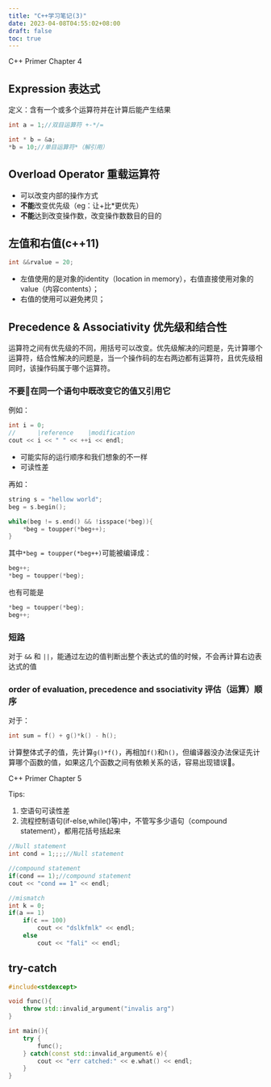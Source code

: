 ```yaml
---
title: "C++学习笔记(3)"
date: 2023-04-08T04:55:02+08:00
draft: false
toc: true
---
```

C++ Primer Chapter 4
## Expression 表达式
定义：含有一个或多个运算符并在计算后能产生结果
```cpp
int a = 1;//双目运算符 +-*/=

int * b = &a;
*b = 10;//单目运算符*（解引用）
```

## Overload Operator 重载运算符
- 可以改变内部的操作方式
- **不能**改变优先级（eg：让+比*更优先）
- **不能**达到改变操作数，改变操作数数目的目的

## 左值和右值(c++11)
```cpp
int &&rvalue = 20;
```
- 左值使用的是对象的identity（location in memory），右值直接使用对象的value（内容contents）；
- 右值的使用可以避免拷贝；

## Precedence & Associativity 优先级和结合性
运算符之间有优先级的不同，用括号可以改变。优先级解决的问题是，先计算哪个运算符，结合性解决的问题是，当一个操作码的左右两边都有运算符，且优先级相同时，该操作码属于哪个运算符。

### **不要🙅在同一个语句中既改变它的值又引用它**
例如：
```cpp
int i = 0;
//      |reference    |modification
cout << i << " " << ++i << endl;
```
- 可能实际的运行顺序和我们想象的不一样
- 可读性差

再如：
```cpp
string s = "hellow world";
beg = s.begin();

while(beg != s.end() && !isspace(*beg)){
    *beg = toupper(*beg++);
}
```
其中`*beg = toupper(*beg++)`可能被编译成：
```cpp
beg++;
*beg = toupper(*beg);
```
也有可能是
```cpp
*beg = toupper(*beg);
beg++;
```

### 短路
对于 `&&` 和 `||`，能通过左边的值判断出整个表达式的值的时候，不会再计算右边表达式的值

### order of evaluation, precedence and ssociativity 评估（运算）顺序
对于：
```cpp
int sum = f() + g()*k() - h();
```
计算整体式子的值，先计算`g()*f()`，再相加`f()`和`h()`，但编译器没办法保证先计算哪个函数的值，如果这几个函数之间有依赖关系的话，容易出现错误🙅。


C++ Primer Chapter 5

Tips:
1. 空语句可读性差
2. 流程控制语句(if-else,while()等)中，不管写多少语句（compound statement），都用花括号括起来
```cpp
//Null statement
int cond = 1;;;;//Null statement

//compound statement
if(cond == 1);//compound statement
cout << "cond == 1" << endl;

//mismatch
int k = 0;
if(a == 1)
    if(c == 100)
        cout << "dslkfmlk" << endl;
    else
        cout << "fali" << endl;
```
## try-catch
```cpp
#include<stdexcept>

void func(){
    throw std::invalid_argument("invalis arg")
}

int main(){
    try {
        func();
    } catch(const std::invalid_argument& e){
        cout << "err catched:" << e.what() << endl;
    }
}
```